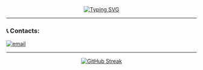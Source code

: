 
<div align="center" >
  <a href="https://git.io/typing-svg"><img src="https://readme-typing-svg.herokuapp.com?font=Fira+Code&pause=1000&color=F7631D&background=149CFF2C&center=true&vCenter=true&width=435&lines=Ol%C3%A1!+Seja+bem+vindo+ao+meu+perfil!+++++++++++++" alt="Typing SVG" /></a>  
</div>

<hr />


### :telephone_receiver: Contacts: 
<div align="left">
  <a href="mailto:leorogelio1202@gmail.com"><img src="https://img.icons8.com/color/32/000000/gmail.png" alt="email"/></a>
</div>
<hr />

<div align="center">

[![GitHub Streak](http://github-readme-streak-stats.herokuapp.com?user=LeoRogelioSilva&theme=dark&date_format=j%20M%5B%20Y%5D)](https://git.io/streak-stats)

</div>

